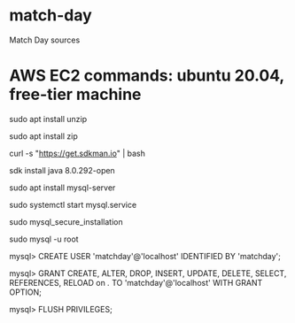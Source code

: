 # match-day
Match Day sources

# AWS EC2 commands: ubuntu 20.04, free-tier machine

sudo apt install unzip
  
sudo apt install zip

curl -s "https://get.sdkman.io" | bash

sdk install java 8.0.292-open

sudo apt install mysql-server

sudo systemctl start mysql.service

sudo mysql_secure_installation

sudo mysql -u root

mysql> CREATE USER 'matchday'@'localhost' IDENTIFIED BY 'matchday';

mysql> GRANT CREATE, ALTER, DROP, INSERT, UPDATE, DELETE, SELECT, REFERENCES, RELOAD on *.* TO 'matchday'@'localhost' WITH GRANT OPTION;

mysql> FLUSH PRIVILEGES;
